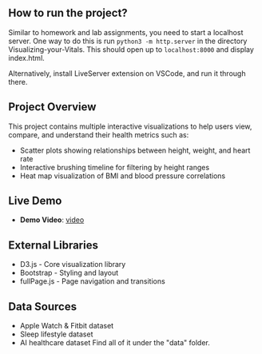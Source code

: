 ## How to run the project?

Similar to homework and lab assignments, you need to start a localhost server.
One way to do this is run `python3 -m http.server` in the directory Visualizing-your-Vitals.
This should open up to `localhost:8000` and display index.html.

Alternatively, install LiveServer extension on VSCode, and run it through there.

## Project Overview
This project contains multiple interactive visualizations to help users view, compare, and understand their health metrics such as:
- Scatter plots showing relationships between height, weight, and heart rate
- Interactive brushing timeline for filtering by height ranges
- Heat map visualization of BMI and blood pressure correlations

## Live Demo
- **Demo Video**: [video](https://drive.google.com/file/d/14kR-mPiHvAO_0tQZ9xtflzald1hV7p4T/view?usp=drive_link)

## External Libraries
- D3.js - Core visualization library
- Bootstrap - Styling and layout
- fullPage.js - Page navigation and transitions

## Data Sources
- Apple Watch & Fitbit dataset
- Sleep lifestyle dataset
- AI healthcare dataset
Find all of it under the "data" folder.